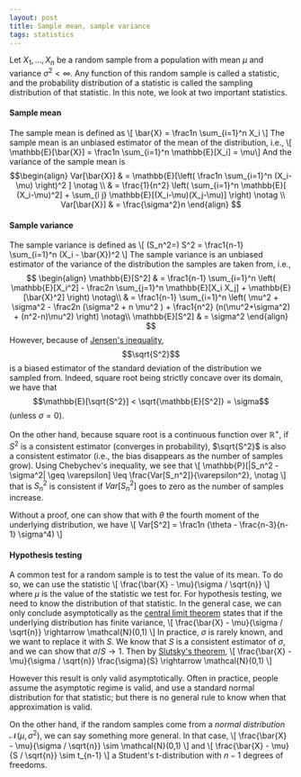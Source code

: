 ```yaml
---
layout: post
title: Sample mean, sample variance
tags: statistics 
---
```


Let $X_1,\ldots,X_n$ be a random sample from a population with mean $\mu$ and
variance $\sigma^2 < \infty$. Any function of this
random sample is called a statistic, and the probability distribution of a statistic is
called the sampling distribution of that statistic.
In this note, we look at two important statistics.

#### Sample mean
The sample mean is defined as \\[ \bar{X} = \frac1n \sum_{i=1}^n X_i \\]
The sample mean is an unbiased estimator of the mean of the distribution, i.e.,
\\[ \mathbb{E}[\bar{X}] = \frac1n \sum_{i=1}^n \mathbb{E}[X_i] = \mu\\]
And the variance of the sample mean is
$$\begin{align} 
Var[\bar{X}] & = \mathbb{E}[\left( \frac1n \sum_{i=1}^n (X_i-\mu) \right)^2 ]
\notag \\
& = \frac{1}{n^2} \left( \sum_{i=1}^n \mathbb{E}[ (X_i-\mu)^2] + \sum_{i j}
\mathbb{E}[(X_i-\mu)(X_j-\mu)] \right) \notag \\
Var[\bar{X}] & = \frac{\sigma^2}n
\end{align} $$

#### Sample variance
The sample variance is defined as \\[ (S_n^2=) S^2 = \frac1{n-1} \sum_{i=1}^n (X_i -
\bar{X})^2 \\]
The sample variance is an unbiased estimator of the variance of the distribution
the samples are taken from, i.e.,
$$ \begin{align}
\mathbb{E}[S^2] & = \frac1{n-1} \sum_{i=1}^n \left( \mathbb{E}[X_i^2] - \frac2n
\sum_{j=1}^n \mathbb{E}[X_i X_j] + \mathbb{E}[\bar{X}^2] \right) \notag\\
& = \frac1{n-1} \sum_{i=1}^n \left( \mu^2 + \sigma^2 - \frac2n (\sigma^2 + n
\mu^2 ) + \frac1{n^2} (n(\mu^2+\sigma^2) + (n^2-n)\mu^2) \right) \notag\\
\mathbb{E}[S^2] & = \sigma^2
\end{align} $$
However, because of [Jensen's
inequality](https://en.wikipedia.org/wiki/Jensen%27s_inequality#Measure-theoretic_and_probabilistic_form),
$$\sqrt{S^2}$$ is a biased estimator of the standard deviation of the distribution
we sampled from. Indeed, square root being strictly concave over its domain, we
have that $$\mathbb{E}[\sqrt{S^2}] < \sqrt{\mathbb{E}[S^2]} = \sigma$$ (unless
$\sigma=0$).

On the other hand, because square root is a continuous function over
$\mathbb{R}^+$, if $S^2$ is a consistent estimator (converges in probability),
$\sqrt{S^2}$ is also a consistent estimator (i.e., the bias disappears as the
number of samples grow). Using Chebychev's inequality, we see that
\\[ \mathbb{P}[|S_n^2 - \sigma^2| \geq \varepsilon] \leq
\frac{Var[S_n^2]}{\varepsilon^2}, \notag \\]
that is $S^2_n$ is consistent if $Var[S_n^2]$ goes to zero as the number of
samples increase.

Without a proof, one can show that with $\theta$ the fourth moment of the
underlying distribution, we have
\\[ Var[S^2] = \frac1n (\theta - \frac{n-3}{n-1} \sigma^4) \\]


#### Hypothesis testing
A common test for a random sample is to test the value of its mean.
To do so, we can use the statistic
\\[ \frac{\bar{X} - \mu}{\sigma / \sqrt{n}} \\]
where $\mu$ is the value of the statistic we test for.
For hypothesis testing, we need to know the distribution of that statistic. In
the general case, we can only conclude asymptotically as the [central limit
theorem](https://en.wikipedia.org/wiki/Central_limit_theorem) states that if the
underlying distribution has finite variance, 
\\[ \frac{\bar{X} - \mu}{\sigma / \sqrt{n}} \rightarrow \mathcal{N}(0,1) \\]
In practice, $\sigma$ is rarely known, and we want to replace it with $S$. We
know that $S$ is a consistent estimator of $\sigma$, and we can show that $\sigma /
S \rightarrow 1$. 
Then by [Slutsky's theorem](https://en.wikipedia.org/wiki/Slutsky%27s_theorem),
\\[ \frac{\bar{X} - \mu}{\sigma / \sqrt{n}} \frac{\sigma}{S} \rightarrow \mathcal{N}(0,1) \\]

However this result is only valid asymptotically. Often in practice, people
assume the asymptotic regime is valid, and use a standard normal distribution
for that statistic; but there is no general rule to know when that approximation
is valid. 

On the other hand, if the random samples come from a *normal distribution*
$\mathcal{N}(\mu,\sigma^2)$, we can say something more general. In that case,
\\[ \frac{\bar{X} - \mu}{\sigma / \sqrt{n}} \sim \mathcal{N}(0,1) \\]
and
\\[ \frac{\bar{X} - \mu}{S / \sqrt{n}} \sim t_{n-1} \\]
a Student's t-distribution with $n-1$ degrees of freedoms.
